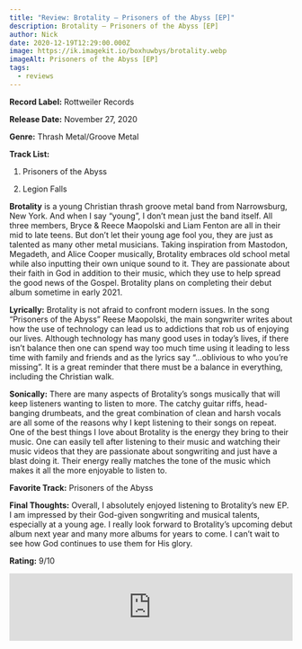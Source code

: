 ```yaml
---
title: "Review: Brotality – Prisoners of the Abyss [EP]"
description: Brotality – Prisoners of the Abyss [EP]
author: Nick
date: 2020-12-19T12:29:00.000Z
image: https://ik.imagekit.io/boxhuwbys/brotality.webp
imageAlt: Prisoners of the Abyss [EP]
tags:
  - reviews
---
```

**Record Label:**  Rottweiler Records

**Release Date:**  November 27, 2020

**Genre:**  Thrash Metal/Groove Metal

**Track List:**  

 1. Prisoners of the Abyss

 2. Legion Falls



**Brotality** is a young Christian thrash groove metal band from Narrowsburg, New York. And when I say “young”, I don’t mean just the band itself. All three members, Bryce & Reece Maopolski and Liam Fenton are all in their mid to late teens. But don’t let their young age fool you, they are just as talented as many other metal musicians. Taking inspiration from Mastodon, Megadeth, and Alice Cooper musically, Brotality embraces old school metal while also inputting their own unique sound to it. They are passionate about their faith in God in addition to their music, which they use to help spread the good news of the Gospel. Brotality plans on completing their debut album sometime in early 2021.



**Lyrically:** Brotality is not afraid to confront modern issues. In the song “Prisoners of the Abyss” Reese Maopolski, the main songwriter writes about how the use of technology can lead us to addictions that rob us of enjoying our lives. Although technology has many good uses in today’s lives, if there isn’t balance then one can spend way too much time using it leading to less time with family and friends and as the lyrics say “…oblivious to who you’re missing”. It is a great reminder that there must be a balance in everything, including the Christian walk.



**Sonically:** There are many aspects of Brotality’s songs musically that will keep listeners wanting to listen to more. The catchy guitar riffs, head-banging drumbeats, and the great combination of clean and harsh vocals are all some of the reasons why I kept listening to their songs on repeat. One of the best things I love about Brotality is the energy they bring to their music. One can easily tell after listening to their music and watching their music videos that they are passionate about songwriting and just have a blast doing it. Their energy really matches the tone of the music which makes it all the more enjoyable to listen to.



**Favorite Track:** Prisoners of the Abyss



**Final Thoughts:** Overall, I absolutely enjoyed listening to Brotality’s new EP. I am impressed by their God-given songwriting and musical talents, especially at a young age. I really look forward to Brotality’s upcoming debut album next year and many more albums for years to come. I can’t wait to see how God continues to use them for His glory.



**Rating:**  9/10



<iframe style="border: 0; width: 100%; height: 120px;" src="https://bandcamp.com/EmbeddedPlayer/album=2310125518/size=large/bgcol=333333/linkcol=0f91ff/tracklist=false/artwork=small/transparent=true/" seamless><a href="https://brotality.bandcamp.com/album/prisoners-of-the-abyss-deluxe-single">Prisoners Of The Abyss - Deluxe Single by Brotality</a></iframe>
